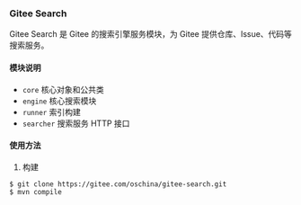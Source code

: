 ### Gitee Search
Gitee Search 是 Gitee 的搜索引擎服务模块，为 Gitee 提供仓库、Issue、代码等搜索服务。

#### 模块说明

* `core`    核心对象和公共类
* `engine`  核心搜索模块
* `runner`  索引构建
* `searcher`    搜索服务 HTTP 接口

#### 使用方法

1. 构建

```
$ git clone https://gitee.com/oschina/gitee-search.git
$ mvn compile
```